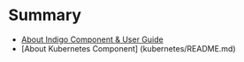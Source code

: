 # Summary

* [About Indigo Component & User Guide](README.md)
* [About Kubernetes Component] (kubernetes/README.md)
